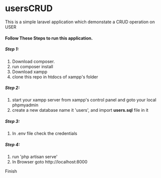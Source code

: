# usersCRUD
This is a simple laravel application which demonstate a CRUD operation on USER

#### Follow These Steps to run this application.


##### Step 1:

1. Download composer.
2. run composer install
3. Download xampp
4. clone this repo in htdocs of xampp's folder

##### Step 2:

1. start your xampp server from xampp's control panel and goto your local phpmyadmin
2. create a new database name it 'users', and import **users.sql** file in it


##### Step 3:

1. In .env file check the credentials


##### Step 4:

1. run 'php artisan serve'
2. In Browser goto http://localhost:8000

Finish
